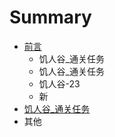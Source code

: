 # Summary

* [前言](README.md)
   * 饥人谷_通关任务
   * 饥人谷_通关任务
   * 饥人谷-23
   * 新
* [饥人谷_通关任务](ji_ren_gu_tong_guan_ren_wu.md)
* 其他

